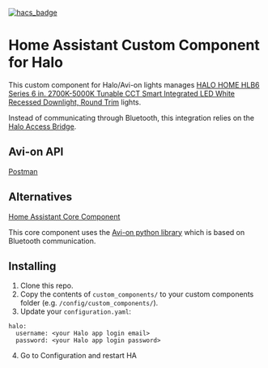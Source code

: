 [![hacs_badge](https://img.shields.io/badge/HACS-Custom-orange.svg?style=for-the-badge)](https://github.com/custom-components/hacs)

# Home Assistant Custom Component for Halo

This custom component for Halo/Avi-on lights manages [HALO HOME HLB6 Series 6 in. 2700K-5000K Tunable CCT Smart Integrated LED White Recessed Downlight, Round Trim](https://www.homedepot.com/p/HLB6-Series-6-in-2700K-5000K-Tunable-CCT-Smart-Integrated-LED-White-Recessed-Downlight-Round-Trim-1-Qty-HLB6099BLE40AWH/314912175) lights.

Instead of communicating through Bluetooth, this integration relies on the [Halo Access Bridge](https://www.amazon.com/Bluetooth-Enabled-Internet-Access-Halo/dp/B079TBGYZ7).

## Avi-on API

[Postman](https://documenter.getpostman.com/view/6065583/RzfmEmUY#61a21dee-d09d-48e3-b5c1-f7772e2e62a2)

## Alternatives

[Home Assistant Core Component](https://github.com/home-assistant/core/tree/dev/homeassistant/components/avion)

This core component uses the [Avi-on python library](https://github.com/mjg59/python-avion) which is based on Bluetooth communication.

## Installing
1. Clone this repo.
2. Copy the contents of `custom_components/` to your custom components folder (e.g. `/config/custom_components/`).
3. Update your `configuration.yaml`:

```
halo:
  username: <your Halo app login email>
  password: <your Halo app login password>
```
4. Go to Configuration and restart HA
